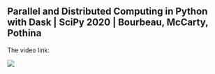 ## Parallel and Distributed Computing in Python with Dask | SciPy 2020 | Bourbeau, McCarty, Pothina


The video link:

[![](http://img.youtube.com/vi/EybGGLbLipI/0.jpg)](http://www.youtube.com/watch?v=EybGGLbLipI "")



